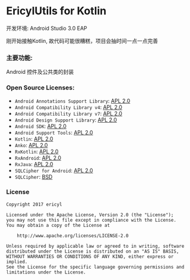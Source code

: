 # EricylUtils for Kotlin
开发环境: Android Studio 3.0 EAP

刚开始接触Kotlin, 故代码可能很糟糕，项目会抽时间一点一点完善

### 主要功能:
Android 控件及公共类的封装

### Open Source Licenses:
* `Android Annotations Support Library`: [APL 2.0](https://source.android.com/source/licenses.html#android-open-source-project-license)
* `Android Compatibility Library v4`: [APL 2.0](https://source.android.com/source/licenses.html#android-open-source-project-license)
* `Android Compatibility Library v7`: [APL 2.0](https://source.android.com/source/licenses.html#android-open-source-project-license)
* `Android Design Support Library`: [APL 2.0](https://source.android.com/source/licenses.html#android-open-source-project-license)
* `Android SDK`: [APL 2.0](https://source.android.com/source/licenses.html#android-open-source-project-license)
* `Android Support Tools`: [APL 2.0](https://source.android.com/source/licenses.html#android-open-source-project-license)
* `Kotlin`: [APL 2.0](https://github.com/JetBrains/kotlin/tree/master/license)
* `Anko`: [APL 2.0](https://raw.githubusercontent.com/Kotlin/anko/master/LICENSE)
* `RxKotlin`: [APL 2.0](https://raw.githubusercontent.com/ReactiveX/RxKotlin/2.x/LICENSE)
* `RxAndroid`: [APL 2.0](https://raw.githubusercontent.com/ReactiveX/RxAndroid/2.x/LICENSE)
* `RxJava`: [APL 2.0](https://raw.githubusercontent.com/ReactiveX/RxJava/2.x/LICENSE)
* `SQLCipher for Android`: [APL 2.0](https://www.zetetic.net/sqlcipher/LICENSE.pdf)
* `SQLCipher`: [BSD](https://www.zetetic.net/sqlcipher/license/)

### License
```
Copyright 2017 ericyl

Licensed under the Apache License, Version 2.0 (the "License");
you may not use this file except in compliance with the License.
You may obtain a copy of the License at

    http://www.apache.org/licenses/LICENSE-2.0

Unless required by applicable law or agreed to in writing, software
distributed under the License is distributed on an "AS IS" BASIS,
WITHOUT WARRANTIES OR CONDITIONS OF ANY KIND, either express or implied.
See the License for the specific language governing permissions and
limitations under the License.
```
